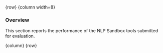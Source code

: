 <!-- markdownlint-disable-next-line first-line-h1 -->
{row}
{column width=8}

### Overview

This section reports the performance of the NLP Sandbox tools submitted for evaluation.

{column}
{row}
